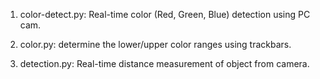 1) color-detect.py: Real-time color (Red, Green, Blue) detection using PC cam.

2) color.py: determine the lower/upper color ranges using trackbars.

3) detection.py: Real-time distance measurement of object from camera.
